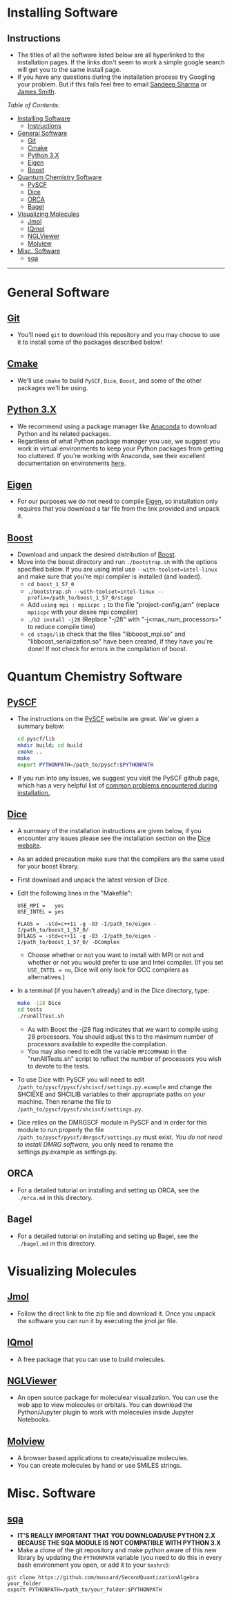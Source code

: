 # Installing Software
## Instructions
* The titles of all the software listed below are all hyperlinked to the installation pages. If the links don't seem to work a simple google search will get you to the same install page.
* If you have any questions during the installation process try Googling your problem. But if this fails feel free to email [Sandeep Sharma](sandeep.sharma@colorado.edu) or [James Smith](james.e.smith@colorado.edu).

_Table of Contents:_
- [Installing Software](#installing-software)
  - [Instructions](#instructions)
- [General Software](#general-software)
  - [Git](#git)
  - [Cmake](#cmake)
  - [Python 3.X](#python-3x)
  - [Eigen](#eigen)
  - [Boost](#boost)
- [Quantum Chemistry Software](#quantum-chemistry-software)
  - [PySCF](#pyscf)
  - [Dice](#dice)
  - [ORCA](#orca)
  - [Bagel](#bagel)
- [Visualizing Molecules](#visualizing-molecules)
  - [Jmol](#jmol)
  - [IQmol](#iqmol)
  - [NGLViewer](#nglviewer)
  - [Molview](#molview)
- [Misc. Software](#misc-software)
  - [sqa](#sqa)

---

# General Software

<!-- Fundamental Packages -->
## [Git](https://git-scm.com/book/en/v2/Getting-Started-Installing-Git)
* You'll need `git` to download this repository and you may choose to use it to install some of the packages described below!



## [Cmake](https://cmake.org/download/)
* We'll use `cmake` to build `PySCF`, `Dice`, `Boost`, and some of the other packages we'll be using.



## [Python 3.X](https://docs.conda.io/en/latest/miniconda.html)

* We recommend using a package manager like [Anaconda](https://docs.conda.io/en/latest/miniconda.html) to download Python and its related packages.
* Regardless of what Python package manager you use, we suggest you work in virtual environments to keep your Python packages from getting too cluttered. If you're working with Anaconda, see their excellent documentation on environments [here](https://docs.conda.io/projects/conda/en/latest/user-guide/tasks/manage-environments.html?highlight=environment#creating-an-environment-with-commands).



## [Eigen](http://eigen.tuxfamily.org/index.php?title=Main_Page)
* For our purposes we do not need to compile [Eigen](http://eigen.tuxfamily.org/index.php?title=Main_Page), so installation only requires that you download a tar file from the link provided and unpack it.



## [Boost](http://www.boost.org/)
* Download and unpack the desired distribution of [Boost](http://www.boost.org/).
* Move into the boost directory and run `./bootstrap.sh` with the options specified below. If you are using intel use `--with-toolset=intel-linux` and make sure that you're mpi compiler is installed (and loaded).
    * `cd boost_1_57_0`
    * `./bootstrap.sh --with-toolset=intel-linux --prefix=/path_to/boost_1_57_0/stage`
    * Add `using mpi : mpiicpc ;` to the file "project-config.jam" (replace `mpiicpc` with your desire mpi compiler)
    * `./b2 install -j28` (Replace "-j28" with "-j<max_num_processors>" to reduce compile time)
    * `cd stage/lib` check that the files "libboost_mpi.so" and "libboost_serialization.so" have been created, if they have you're done! If not check for errors in the compilation of boost.


# Quantum Chemistry Software
<!-- Specific Quantum Chemistry Software -->
## [PySCF](https://github.com/sunqm/pyscf)
* The instructions on the [PySCF](https://github.com/sunqm/pyscf) website are great. We've given a summary below:

    ```bash
    cd pyscf/lib
    mkdir build; cd build
    cmake ..
    make
    export PYTHONPATH=/path_to/pyscf:$PYTHONPATH
    ```

* If you run into any issues, we suggest you visit the PySCF github page, which has a very helpful list of [common problems encountered during installation.](https://github.com/sunqm/pyscf#known-problems)


## [Dice](https://sanshar.github.io/Dice/installation.html)
* A summary of the installation instructions are given below, if you encounter any issues please see the installation section on the [Dice website](https://sanshar.github.io/Dice/installation.html).
* As an added precaution make sure that the compilers are the same used for your boost library.

* First download and unpack the latest version of Dice.
* Edit the following lines in the "Makefile":
    ```make
    USE_MPI =   yes
    USE_INTEL = yes

    FLAGS =  -std=c++11 -g -O3 -I/path_to/eigen -I/path_to/boost_1_57_0/
    DFLAGS = -std=c++11 -g -O3 -I/path_to/eigen -I/path_to/boost_1_57_0/ -DComplex
    ```
    * Choose whether or not you want to install with MPI or not and whether or not you would prefer to use and Intel compiler. (If you set `USE_INTEL = no`, Dice will only look for GCC compilers as alternatives.)

* In a terminal (if you haven't already) and in the Dice directory, type:

  ```bash
  make -j28 Dice
  cd tests
  ./runAllTest.sh
  ```
  * As with Boost the -j28 flag indicates that we want to compile using 28 processors. You should adjust this to the maximum number of processors available to expedite the compilation.
  * You may also need to edit the variable `MPICOMMAND` in the "runAllTests.sh" script to reflect the number of processors you wish to devote to the tests.


* To use Dice with PySCF you will need to edit `/path_to/pyscf/pyscf/shciscf/settings.py.example` and change the SHCIEXE and SHCILIB variables to their appropriate paths on your machine. Then rename the file to `/path_to/pyscf/pyscf/shciscf/settings.py`.

* Dice relies on the DMRGSCF module in PySCF and in order for this module to run properly the file `/path_to/pyscf/pyscf/dmrgscf/settings.py` must exist. *You do not need to install DMRG software,* you only need to rename the settings.py.example as settings.py.

## ORCA
- For a detailed tutorial on installing and setting up ORCA, see the `./orca.md` in this directory.

## Bagel
- For a detailed tutorial on installing and setting up Bagel, see the `./bagel.md` in this directory.

# Visualizing Molecules
## [Jmol](http://jmol.sourceforge.net/download/)
* Follow the direct link to the zip file and download it. Once you unpack the software you can run it by executing the jmol.jar file.

## [IQmol](http://iqmol.org/downloads.html)
- A free package that you can use to build molecules.

## [NGLViewer](http://nglviewer.org/ngl/api/)
- An open source package for moleculear visualization. You can use the web app to view molecules or orbitals. You can download the Python/Jupyter plugin to work with moleceules inside Jupyter Notebooks.

## [Molview](https://molview.org/)
- A browser based applications to create/visualize molecules.
- You can create molecules by hand or use SMILES strings.


# Misc. Software
## [sqa](https://github.com/mussard/SecondQuantizationAlgebra)
* __IT'S REALLY IMPORTANT THAT YOU DOWNLOAD/USE PYTHON 2.X BECAUSE THE SQA MODULE IS NOT COMPATIBLE WITH PYTHON 3.X__
* Make a clone of the git repository and make python aware of this new library by updating the `PYTHONPATH` variable (you need to do this in every bash environment you open, or add it to your `bashrc`):

```
git clone https://github.com/mussard/SecondQuantizationAlgebra your_folder
export PYTHONPATH=/path_to/your_folder:$PYTHONPATH
```

